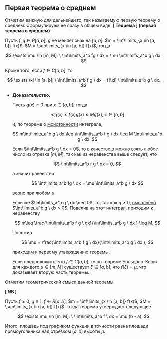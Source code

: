 ## Первая теорема о среднем

Отметим важную для дальнейшего, так называемую первую теорему о среднем. Сформулируем ее сразу в общем виде.
**[ Теорема ] (первая теорема о среднем)**

Пусть $f, g \in R[a, b]$, $g$ не меняет знак на $[a, b]$, $m = \inf\limits_{x \in [a, b]} f(x)$, $M = \sup\limits_{x \in [a, b]} f(x)$, тогда

$$
\exists \mu \in [m, M]: \ \int\limits_a^b fg \ dx = \mu \int\limits_a^b g \ dx.
$$

Кроме того, если $f \in C[a, b]$, то

$$
\exists \xi \in [a, b]: \ \int\limits_a^b f g \ dx = f(\xi) \int\limits_a^b g \ dx.
$$

- **Доказательство.**
    
    Пусть $g(x) \geq 0$ при $x \in [a, b]$, тогда
    
    $$
    mg(x) \leq f(x)g(x) \leq Mg(x), \ x \in [a, b]
    $$
    
    и, по теореме о [монотонности](https://www.notion.so/9-1cf50c8be49481eaac22d2c775902e19?pvs=21) интеграла,
    
    $$
    m\int\limits_a^b g \ dx \leq \int\limits_a^b f g \ dx \leq M \int\limits_a^b g \ dx.
    $$
    
    Если $\int\limits_a^b g \ dx = 0$, то в качестве $\mu$ можно взять любое число из отрезка $[m, M]$, так как из неравенства выше следует, что
    
    $$
    \int\limits_a^b f g \ dx = 0,
    $$
    
    а значит равенство
    
    $$
    \int\limits_a^b fg \ dx = \mu \int\limits_a^b g \ dx
    $$
    
    верно при любом $\mu$.
    
    Если же $\int\limits_a^b g \ dx \neq 0$, то, так как $g \geq 0$, [выполнено](https://www.notion.so/9-1cf50c8be49481eaac22d2c775902e19?pvs=21) $\int\limits_a^b g \ dx > 0$. Поделив на этот интеграл, приходим к неравенству
    
    $$
    m\leq \frac{\int\limits_a^b f g \ dx}{\int\limits_a^b g \ dx } \leq M.
    $$
    
    Положив
    
    $$
    \mu = \frac{\int\limits_a^b f g \ dx}{\int\limits_a^b g \ dx },
    $$
    
    приходим к первому утверждению теоремы.
    
    Если предположить, что $f \in C[a, b]$, то по теореме Больцано-Коши для каждого $\mu \in [m, M]$ существует $\xi \in [a, b]$, что $f(\xi) = \mu$, что доказывает вторую часть теоремы.
    


Отметим геометрический смысл данной теоремы.


 **[ NB ]**

Пусть $f \geq 0$, $g \equiv 1$, $f \in R[a, b]$, $m = \inf\limits_{x \in [a, b]} f(x)$, $M = \sup\limits_{x \in [a, b]} f(x)$. Тогда теорема утверждает следующее

$$
\exists \mu \in [m, M]: \ \int\limits_a^b f \ dx = \mu (b - a).
$$

Итого, площадь под графиком функции в точности равна площади прямоугольника над отрезком $[a, b]$ высоты $\mu$.
